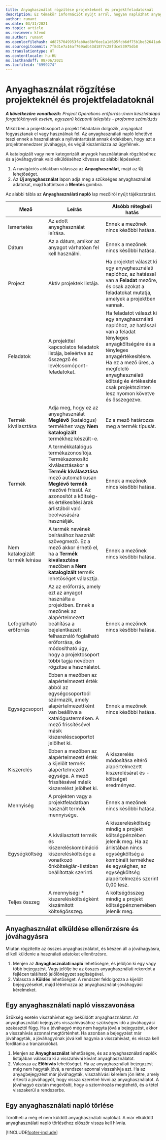 ```yaml
---
title: Anyaghasználat rögzítése projekteknél és projektfeladatoknál
description: Ez témakör információt nyújt arról, hogyan naplózhat anyaghasználatot projekteknél és projektfeladatoknál.
author: rumant
ms.date: 03/31/2021
ms.topic: article
ms.reviewer: kfend
ms.author: rumant
ms.openlocfilehash: 4d8757049953fab0ad8bf6ee1a1d695fcb6df75b1be52641ad4af3b3137d7a0a
ms.sourcegitcommit: 7f8d1e7a16af769adb43d1877c28fdce53975db8
ms.translationtype: HT
ms.contentlocale: hu-HU
ms.lasthandoff: 08/06/2021
ms.locfileid: "6999274"
---
```

# <a name="record-material-usage-on-projects-and-project-tasks"></a>Anyaghasználat rögzítése projekteknél és projektfeladatoknál

_**A következőre vonatkozik:** Project Operations erőforrás-/nem készletalapú forgatókönyvek esetén, egyszerű központi telepítés – proforma számlázás_

Miközben a projektcsoport a projekt feladatain dolgozik, anyagokat fogyasztanak el vagy használnak fel. Az anyaghasználati napló lehetővé teszi ennek a használatnak a nyilvántartását annak érdekében, hogy azt a projektmenedzser jóváhagyja, és végül kiszámlázza az ügyfélnek. 

A katalogizált vagy nem kategorizált anyagok használatának rögzítéséhez és a jóváhagyónak való elküldéséhez kövesse az alábbi lépéseket: 

1. A navigációs ablakban válassza az **Anyaghasználat**, majd az **Új** lehetőséget.
2. Az **Új anyaghasználat** lapon adja meg a szükséges anyaghasználati adatokat, majd kattintson a **Mentés** gombra.

Az alábbi tábla az **Anyaghasználati napló** lap mezőiről nyújt tájékoztatást. 

| **Mező** | **Leírás** | **Alsóbb rétegbeli hatás** |
| --- | --- | --- |
| Ismertetés | Az adott anyaghasználat leírása. | Ennek a mezőnek nincs későbbi hatása. |
| Dátum | Az a dátum, amikor az anyagot várhatóan fel kell használni. | Ennek a mezőnek nincs későbbi hatása. |
| Project | Aktív projektek listája. | Ha projektet választ ki egy anyaghasználati naplóhoz, az hatással van a **Feladat** mezőre, és csak azokat a feladatokat mutatja, amelyek a projektben vannak. |
| Feladatok | A projekttel kapcsolatos feladatok listája, beleértve az összegző és levélcsomópont-feladatokat. | Ha feladatot választ ki egy anyaghasználati naplóhoz, az hatással van a feladat tényleges anyagköltségére és a tényleges anyagértékesítésre. Ha ez a mező üres, a megfelelő anyaghasználati költség és értékesítés csak projektszinten lesz nyomon követve és összegezve. |
| Termék kiválasztása | Adja meg, hogy ez az anyaghasználat **Meglévő** (katalógus) termékhez vagy **Nem katalogizált** termékhez készült-e. | Ez a mező határozza meg a termék típusát. |
| Termék | A termékkatalógus termékazonosítója. Termékazonosító kiválasztásakor a **Termék kiválasztása** mező automatikusan **Meglévő termék** mezővé frissül. Az azonosítót a költség- és értékesítési árak árlistából való beolvasására használják. | Ennek a mezőnek nincs későbbi hatása. |
| Nem katalogizált termék leírása | A termék nevének beírásához használt szövegmező. Ez a mező akkor érhető el, ha a **Termék kiválasztása** mezőben a **Nem katalogizált** termék lehetőséget választja.| Ennek a mezőnek nincs későbbi hatása. |
| Lefoglalható erőforrás| Az az erőforrás, amely ezt az anyagot használta a projektben. Ennek a mezőnek az alapértelmezett beállítása a bejelentkezett felhasználó foglalható erőforrása, de módosítható úgy, hogy a projektcsoport többi tagja nevében rögzítse a használatot. | Ennek a mezőnek nincs későbbi hatása. |
| Egységcsoport | Ebben a mezőben az alapértelmezett érték abból az egységcsoportból származik, amely alapértelmezettként van beállítva a katalógusterméken. A mező frissítésével másik kiszereléscsoportot jelölhet ki. | Ennek a mezőnek nincs későbbi hatása. |
| Kiszerelés | Ebben a mezőben az alapértelmezett érték a kijelölt termék alapértelmezett egysége. A mező frissítésével másik kiszerelést jelölhet ki. | A kiszerelés módosítása eltérő alapértelmezett kiszerelésárat és -költséget eredményez. |
| Mennyiség | A projekten vagy a projektfeladatban használt termék mennyisége. | Ennek a mezőnek nincs későbbi hatása. |
| Egységköltség | A kiválasztott termék és kiszereléskombináció kiszerelésköltsége a vonatkozó önköltségiár-listában beállítottak szerinti. | A kiszerelésköltség mindig a projekt költségpénzében jelenik meg. Ha az árlistában nincs egységköltség a kombinált termékhez és egységhez, az egységköltség alapértelmezés szerint 0,00 lesz. |
| Teljes összeg | A mennyiségi \* kiszerelésköltségként kiszámított költségösszeg.| A költségösszeg mindig a projekt költségpénznemében jelenik meg. |


## <a name="submit-material-usage-for-review-and-approval"></a>Anyaghasználat elküldése ellenőrzésre és jóváhagyásra 
Miután rögzítette az összes anyaghasználatot, és készen áll a jóváhagyásra, el kell küldenie a használati adatokat ellenőrzésre.

1. Menjen az **Anyaghasználati napló** lehetőségre, és jelöljön ki egy vagy több bejegyzést. Vagy jelölje be az összes anyaghasználati rekordot a fejlécen található jelölőnégyzet segítségével.
2. Válassza a **Küldés** lehetőséget. A rendszer feldolgozza a kijelölt bejegyzéseket, majd létrehozza az anyaghasználat-jóváhagyási kérelmeket.

## <a name="recall-a-material-usage-log"></a>Egy anyaghasználati napló visszavonása

Szükség esetén visszahívhat egy beküldött anyaghasználatot. Az anyaghasználati bejegyzés visszahívásához szükséges idő a jóváhagyási szakasztól függ.  Ha a jóváhagyó még nem hagyta jóvá a bejegyzést, akkor a visszahívás azonnal megtörténhet. Ha azonban a bejegyzést már jóváhagyták, a jóváhagyónak jóvá kell hagynia a visszahívást, és vissza kell fordítania a tranzakciókat.

1. Menjen az **Anyaghasználat** lehetőségre, és az anyaghasználati naplók listájában válassza ki a visszahívni kívánt anyaghasználatot.
2. Válassza az **Előhívás** lehetőséget. Ha az anyaghasználati bejegyzést még nem hagyták jóvá, a rendszer azonnal visszahívja azt. Ha az anyagbejegyzést már jóváhagyták, visszahívási kérelem jön létre, amely értesíti a jóváhagyót, hogy vissza szeretné hívni az anyaghasználatot. A jóváhagyó ezután megerősíti, hogy a sztornírozás megtehető, és a tétel visszakerül a rendszerbe.

## <a name="delete-a-material-usage-log"></a>Egy anyaghasználati napló törlése

Törölheti a még el nem küldött anyaghasználati naplókat. A már elküldött anyaghasználati napló törléséhez először vissza kell hívnia.



[!INCLUDE[footer-include](../includes/footer-banner.md)]
